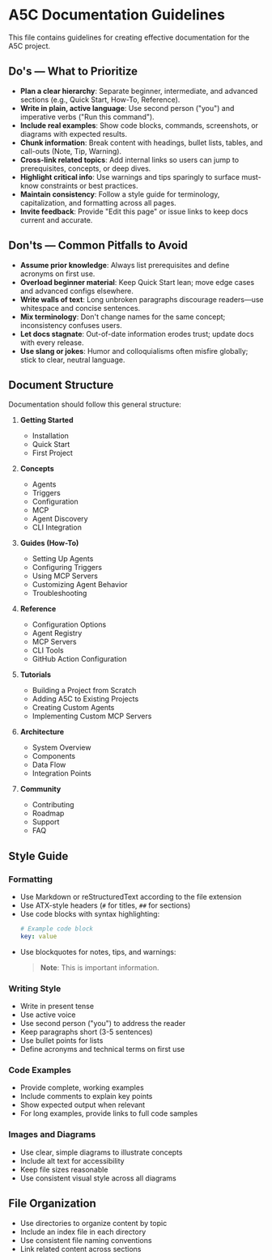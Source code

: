 # A5C Documentation Guidelines

This file contains guidelines for creating effective documentation for the A5C project.

## Do's — What to Prioritize

- **Plan a clear hierarchy**: Separate beginner, intermediate, and advanced sections (e.g., Quick Start, How-To, Reference).
- **Write in plain, active language**: Use second person ("you") and imperative verbs ("Run this command").
- **Include real examples**: Show code blocks, commands, screenshots, or diagrams with expected results.
- **Chunk information**: Break content with headings, bullet lists, tables, and call-outs (Note, Tip, Warning).
- **Cross-link related topics**: Add internal links so users can jump to prerequisites, concepts, or deep dives.
- **Highlight critical info**: Use warnings and tips sparingly to surface must-know constraints or best practices.
- **Maintain consistency**: Follow a style guide for terminology, capitalization, and formatting across all pages.
- **Invite feedback**: Provide "Edit this page" or issue links to keep docs current and accurate.

## Don'ts — Common Pitfalls to Avoid

- **Assume prior knowledge**: Always list prerequisites and define acronyms on first use.
- **Overload beginner material**: Keep Quick Start lean; move edge cases and advanced configs elsewhere.
- **Write walls of text**: Long unbroken paragraphs discourage readers—use whitespace and concise sentences.
- **Mix terminology**: Don't change names for the same concept; inconsistency confuses users.
- **Let docs stagnate**: Out-of-date information erodes trust; update docs with every release.
- **Use slang or jokes**: Humor and colloquialisms often misfire globally; stick to clear, neutral language.

## Document Structure

Documentation should follow this general structure:

1. **Getting Started**
   - Installation
   - Quick Start
   - First Project

2. **Concepts**
   - Agents
   - Triggers
   - Configuration
   - MCP
   - Agent Discovery
   - CLI Integration

3. **Guides (How-To)**
   - Setting Up Agents
   - Configuring Triggers
   - Using MCP Servers
   - Customizing Agent Behavior
   - Troubleshooting

4. **Reference**
   - Configuration Options
   - Agent Registry
   - MCP Servers
   - CLI Tools
   - GitHub Action Configuration

5. **Tutorials**
   - Building a Project from Scratch
   - Adding A5C to Existing Projects
   - Creating Custom Agents
   - Implementing Custom MCP Servers

6. **Architecture**
   - System Overview
   - Components
   - Data Flow
   - Integration Points

7. **Community**
   - Contributing
   - Roadmap
   - Support
   - FAQ

## Style Guide

### Formatting

- Use Markdown or reStructuredText according to the file extension
- Use ATX-style headers (`#` for titles, `##` for sections)
- Use code blocks with syntax highlighting:
  ```yaml
  # Example code block
  key: value
  ```
- Use blockquotes for notes, tips, and warnings:
  > **Note**: This is important information.

### Writing Style

- Write in present tense
- Use active voice
- Use second person ("you") to address the reader
- Keep paragraphs short (3-5 sentences)
- Use bullet points for lists
- Define acronyms and technical terms on first use

### Code Examples

- Provide complete, working examples
- Include comments to explain key points
- Show expected output when relevant
- For long examples, provide links to full code samples

### Images and Diagrams

- Use clear, simple diagrams to illustrate concepts
- Include alt text for accessibility
- Keep file sizes reasonable
- Use consistent visual style across all diagrams

## File Organization

- Use directories to organize content by topic
- Include an index file in each directory
- Use consistent file naming conventions
- Link related content across sections